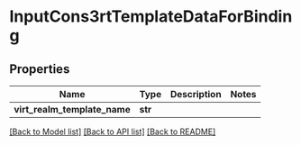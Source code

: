 # InputCons3rtTemplateDataForBinding

## Properties
Name | Type | Description | Notes
------------ | ------------- | ------------- | -------------
**virt_realm_template_name** | **str** |  | 

[[Back to Model list]](../README.md#documentation-for-models) [[Back to API list]](../README.md#documentation-for-api-endpoints) [[Back to README]](../README.md)



